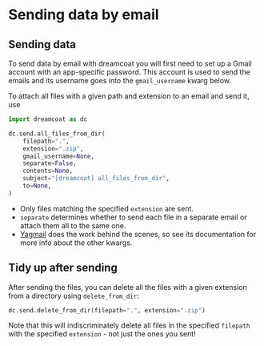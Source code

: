 # Sending data by email

## Sending data

To send data by email with dreamcoat you will first need to set up a Gmail account with an app-specific password.  This account is used to send the emails and its username goes into the `gmail_username` kwarg below.

To attach all files with a given path and extension to an email and send it, use

```python
import dreamcoat as dc

dc.send.all_files_from_dir(
    filepath=".",
    extension=".zip",
    gmail_username=None,
    separate=False,
    contents=None,
    subject="[dreamcoat] all_files_from_dir",
    to=None,
)
```

  * Only files matching the specified `extension` are sent.
  * `separate` determines whether to send each file in a separate email or attach them all to the same one.
  * [Yagmail](https://github.com/kootenpv/yagmail) does the work behind the scenes, so see its documentation for more info about the other kwargs.

## Tidy up after sending

After sending the files, you can delete all the files with a given extension from a directory using `delete_from_dir`:

```python
dc.send.delete_from_dir(filepath=".", extension=".zip")
```

Note that this will indiscriminately delete all files in the specified `filepath` with the specified `extension` - not just the ones you sent!
